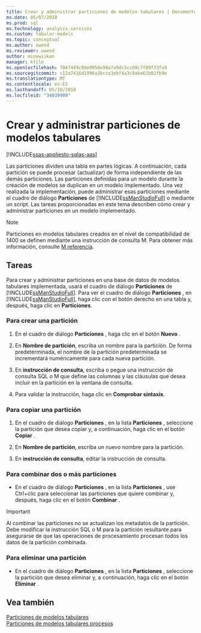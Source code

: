 ```yaml
---
title: Crear y administrar particiones de modelos tabulares | Documentos de Microsoft
ms.date: 05/07/2018
ms.prod: sql
ms.technology: analysis-services
ms.custom: tabular-models
ms.topic: conceptual
ms.author: owend
ms.reviewer: owend
author: minewiskan
manager: kfile
ms.openlocfilehash: 7067449c0de9958e98a7a9dc5cc09c7f89f33fa9
ms.sourcegitcommit: c12a7416d1996a3bcce3ebf4a3c9abe61b02fb9e
ms.translationtype: MT
ms.contentlocale: es-ES
ms.lasthandoff: 05/10/2018
ms.locfileid: "34039900"
---
```

# <a name="create-and-manage-tabular-model-partitions"></a>Crear y administrar particiones de modelos tabulares
[!INCLUDE[ssas-appliesto-sqlas-aas](../../includes/ssas-appliesto-sqlas-aas.md)]

  Las particiones dividen una tabla en partes lógicas. A continuación, cada partición se puede procesar (actualizar) de forma independiente de las demás particiones. Las particiones definidas para un modelo durante la creación de modelos se duplican en un modelo implementado. Una vez realizada la implementación, puede administrar esas particiones mediante el cuadro de diálogo **Particiones** de [!INCLUDE[ssManStudioFull](../../includes/ssmanstudiofull-md.md)] o mediante un script. Las tareas proporcionadas en este tema describen cómo crear y administrar particiones en un modelo implementado.  
  
  > [!NOTE]  
>  Particiones en modelos tabulares creados en el nivel de compatibilidad de 1400 se definen mediante una instrucción de consulta M. Para obtener más información, consulte [M referencia](https://msdn.microsoft.com/library/mt211003.aspx). 
>
  
## <a name="tasks"></a>Tareas  
 Para crear y administrar particiones en una base de datos de modelos tabulares implementada, usará el cuadro de diálogo **Particiones** de [!INCLUDE[ssManStudioFull](../../includes/ssmanstudiofull-md.md)]. Para ver el cuadro de diálogo **Particiones** , en [!INCLUDE[ssManStudioFull](../../includes/ssmanstudiofull-md.md)], haga clic con el botón derecho en una tabla y, después, haga clic en **Particiones**.  
  
###  <a name="bkmk_create_new"></a> Para crear una partición  
  
1.  En el cuadro de diálogo **Particiones** , haga clic en el botón **Nuevo** .  
  
2.  En **Nombre de partición**, escriba un nombre para la partición. De forma predeterminada, el nombre de la partición predeterminada se incrementará numéricamente para cada nueva partición.  
  
3.  En **instrucción de consulta**, escriba o pegue una instrucción de consulta SQL o M que define las columnas y las cláusulas que desea incluir en la partición en la ventana de consulta.  
  
4.  Para validar la instrucción, haga clic en **Comprobar sintaxis**.  
  
###  <a name="bkmk_copy"></a> Para copiar una partición  
  
1.  En el cuadro de diálogo **Particiones** , en la lista **Particiones** , seleccione la partición que desea copiar y, a continuación, haga clic en el botón **Copiar** .  
  
2.  En **Nombre de partición**, escriba un nuevo nombre para la partición.  
  
3.  En **instrucción de consulta**, editar la instrucción de consulta.  
  
###  <a name="bkmk_merge"></a> Para combinar dos o más particiones  
  
-   En el cuadro de diálogo **Particiones** , en la lista **Particiones** , use Ctrl+clic para seleccionar las particiones que quiere combinar y, después, haga clic en el botón **Combinar** .  
  
> [!IMPORTANT]  
>  Al combinar las particiones no se actualizan los metadatos de la partición. Debe modificar la instrucción SQL o M para la partición resultante para asegurarse de que las operaciones de procesamiento procesan todos los datos de la partición combinada.  
  
###  <a name="bkmk_delete"></a> Para eliminar una partición  
  
-   En el cuadro de diálogo **Particiones** , en la lista **Particiones** , seleccione la partición que desea eliminar y, a continuación, haga clic en el botón **Eliminar** .  
  
## <a name="see-also"></a>Vea también  
 [Particiones de modelos tabulares](../../analysis-services/tabular-models/tabular-model-partitions-ssas-tabular.md)   
 [Particiones de modelos tabulares procesos](../../analysis-services/tabular-models/process-tabular-model-partitions-ssas-tabular.md)  
  
  

